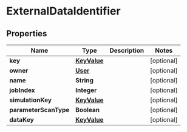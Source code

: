 

# ExternalDataIdentifier


## Properties

| Name | Type | Description | Notes |
|------------ | ------------- | ------------- | -------------|
|**key** | [**KeyValue**](KeyValue.md) |  |  [optional] |
|**owner** | [**User**](User.md) |  |  [optional] |
|**name** | **String** |  |  [optional] |
|**jobIndex** | **Integer** |  |  [optional] |
|**simulationKey** | [**KeyValue**](KeyValue.md) |  |  [optional] |
|**parameterScanType** | **Boolean** |  |  [optional] |
|**dataKey** | [**KeyValue**](KeyValue.md) |  |  [optional] |



